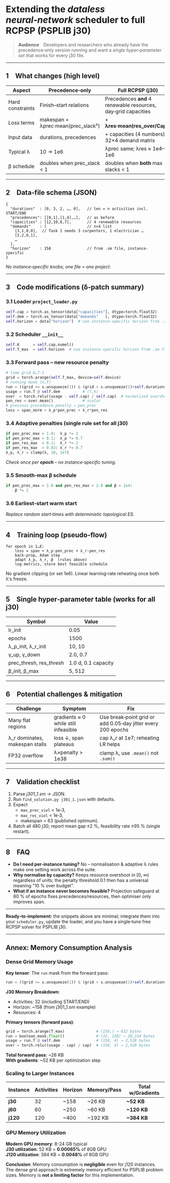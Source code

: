 # Extending the *dataless neural‑network* scheduler to full RCPSP (PSPLIB j30)

> **Audience** Developers and researchers who already have the precedence‑only version running and want a *single hyper‑parameter set* that works for every j30 file.

---

## 1 What changes (high level)

| Aspect           | Precedence‑only                     | Full RCPSP (j30)                                               |
| ---------------- | ----------------------------------- | -------------------------------------------------------------- |
| Hard constraints | Finish–start relations              | Precedences **and** 4 renewable resources, day‑grid capacities |
| Loss terms       | makespan + λprec·mean(prec\_slack²) | + **λ****res****·mean(res\_over/Cap)²**                        |
| Input data       | durations, precedences              | + capacities (4 numbers) + 32×4 demand matrix                  |
| Typical λ        | 10 → 1e6                            | λprec same; λres ≈ 1e4–1e6                                     |
| β schedule       | doubles when prec\_slack < 1        | doubles when **both** max slacks < 1                           |

---

## 2 Data‑file schema (JSON)

```jsonc
{
  "durations"  : [0, 3, 2, …, 0],   // len = n activities incl. START/END
  "precedences": [[0,1],[1,4],…],   // as before
  "capacities" : [12,10,8,7],       // 4 renewable resources
  "demands"    : [                  // n×4 list
    [3,1,0,0],  // Task 1 needs 3 carpenters, 1 electrician …
    [2,2,0,1],
    …
  ],
  "horizon"    : 158                // from .sm file, instance-specific
}
```

*No instance‑specific knobs; one file = one project.*

---

## 3 Code modifications (δ‑patch summary)

### 3.1 Loader `project_loader.py`

```python
self.cap = torch.as_tensor(data["capacities"], dtype=torch.float32)
self.dem = torch.as_tensor(data["demands"   ], dtype=torch.float32)
self.horizon = data["horizon"]  # use instance-specific horizon from .sm file
```

### 3.2 Scheduler `__init__`

```python
self.K      = self.cap.numel()
self.T_max  = self.horizon  # use instance-specific horizon from .sm file
```

### 3.3 Forward pass – **new resource penalty**

```python
# time grid 0…T-1
grid = torch.arange(self.T_max, device=self.device)
# running mask (n,T)
run = ((grid >= s.unsqueeze(1)) & (grid < s.unsqueeze(1)+self.durations.unsqueeze(1))).float()
usage = run.T @ self.dem          # (T,K)
over  = torch.relu((usage - self.cap) / self.cap)  # normalised overshoot
pen_res = over.mean()             # scalar
# previous precedence penalty → pen_prec
loss = span_norm + λ_p*pen_prec + λ_r*pen_res
```

### 3.4 Adaptive penalties (single rule set for all j30)

```python
if pen_prec_max > 1.0:  λ_p *= 2
if pen_prec_max < 0.1:  λ_p *= 0.7
if pen_res_max  > 0.1:  λ_r *= 2
if pen_res_max  < 0.02: λ_r *= 0.7
λ_p, λ_r = clamp(λ, 10, 1e7)
```

*Check once per ****epoch**** – no instance‑specific tuning.*

### 3.5 Smooth‑max β schedule

```python
if pen_prec_max < 1.0 and pen_res_max < 2.0 and β < 1e4:
    β *= 2
```

### 3.6 Earliest‑start warm start

*Replace random start‑times with deterministic topological ES.*

---

## 4 Training loop (pseudo‑flow)

```
for epoch in 1…E:
    loss = span + λ_p·pen_prec + λ_r·pen_res
    back‑prop, Adam step
    adapt λ_p, λ_r, β  (rules above)
    log metrics, store best feasible schedule
```

No gradient clipping (or set 1e6).  Linear learning‑rate reheating once both λ's freeze.

---

## 5 Single hyper‑parameter table (works for all j30)

| Symbol                    | Value               |
| ------------------------- | ------------------- |
| lr\_init                  | 0.05                |
| epochs                    | 1500                |
| λ\_p\_init, λ\_r\_init    | 10, 10              |
| γ\_up, γ\_down            | 2.0, 0.7            |
| prec\_thresh, res\_thresh | 1.0 d, 0.1 capacity |
| β\_init, β\_max           | 5, 512              |

---

## 6 Potential challenges & mitigation

| Challenge                       | Symptom                              | Fix                                                          |
| ------------------------------- | ------------------------------------ | ------------------------------------------------------------ |
| Many flat regions               | gradients ≈ 0 while still infeasible | Use break‑point grid or add 0.05‑day jitter every 200 epochs |
| λ\_r dominates, makespan stalls | loss ↓, span plateaus                | cap λ\_r at 1e7; reheating LR helps                          |
| FP32 overflow                   | λ×penalty > 1e38                     | clamp λ, use `.mean()` not `.sum()`                          |

---

## 7 Validation checklist

1. Parse *j301\_1.sm* → JSON.
2. Run `find_solution.py j301_1.json` with defaults.
3. Expect
   - `max_prec_viol` < 1e‑3,
   - `max_res_viol`  < 1e‑3,
   - makespan = 63 (published optimum).
4. Batch all 480 j30; report mean gap ≤2 %, feasibility rate ≥95 % (single restart).

---

## 8 FAQ

- **Do I need per‑instance tuning?** No – normalisation & adaptive λ rules make one setting work across the suite.
- **Why normalise by capacity?** Keeps resource overshoot in [0, ∞) regardless of units; the penalty threshold 0.1 then has a universal meaning "10 % over budget".
- **What if an instance never becomes feasible?** Projection safeguard at 80 % of epochs fixes precedences/resources, then optimiser only improves span.

---

**Ready‑to‑implement:** the snippets above are minimal; integrate them into your `scheduler.py`, update the loader, and you have a single‑tune free RCPSP solver for PSPLIB j30.

---

## Annex: Memory Consumption Analysis

### Dense Grid Memory Usage

**Key tensor**: The `run` mask from the forward pass:
```python
run = ((grid >= s.unsqueeze(1)) & (grid < s.unsqueeze(1)+self.durations.unsqueeze(1))).float()
```

**J30 Memory Breakdown**:
- Activities: 32 (including START/END)
- Horizon: ~158 (from j301_1.sm example)
- Resources: 4

**Primary tensors (forward pass)**:
```python
grid = torch.arange(T_max)              # (158,) → 632 bytes
run = boolean_mask.float()              # (32, 158) → 20,224 bytes  
usage = run.T @ self.dem                # (158, 4) → 2,528 bytes
over = torch.relu((usage - cap) / cap)  # (158, 4) → 2,528 bytes
```

**Total forward pass**: ~26 KB  
**With gradients**: ~52 KB per optimization step

### Scaling to Larger Instances

| Instance | Activities | Horizon | Memory/Pass | Total w/Gradients |
|----------|------------|---------|-------------|-------------------|
| **j30**  | 32         | ~158    | ~26 KB      | **~52 KB**        |
| **j60**  | 60         | ~250    | ~60 KB      | **~120 KB**       |
| **j120** | 120        | ~400    | ~192 KB     | **~384 KB**       |

### GPU Memory Utilization

**Modern GPU memory**: 8-24 GB typical  
**J30 utilization**: 52 KB = **0.00065%** of 8GB GPU  
**J120 utilization**: 384 KB = **0.0048%** of 8GB GPU

**Conclusion**: Memory consumption is **negligible** even for j120 instances. The dense grid approach is extremely memory efficient for PSPLIB problem sizes. Memory is **not a limiting factor** for this implementation.

